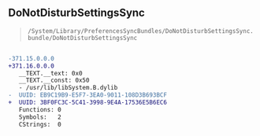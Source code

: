 ## DoNotDisturbSettingsSync

> `/System/Library/PreferencesSyncBundles/DoNotDisturbSettingsSync.bundle/DoNotDisturbSettingsSync`

```diff

-371.15.0.0.0
+371.16.0.0.0
   __TEXT.__text: 0x0
   __TEXT.__const: 0x50
   - /usr/lib/libSystem.B.dylib
-  UUID: EB9C19B9-E5F7-3EA0-9011-108D3B693BCF
+  UUID: 3BF0FC3C-5C41-3998-9E4A-17536E5B6EC6
   Functions: 0
   Symbols:   2
   CStrings:  0

```
